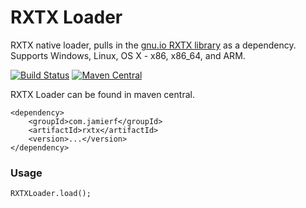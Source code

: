 RXTX Loader
========

RXTX native loader, pulls in the [gnu.io RXTX library](http://rxtx.qbang.org) as a dependency. Supports Windows, Linux, OS X - x86, x86_64, and ARM.

[![Build Status](https://api.travis-ci.org/reines/rxtx.png)](https://travis-ci.org/reines/rxtx)
[![Maven Central](https://maven-badges.herokuapp.com/maven-central/com.jamierf/rxtx/badge.png)](https://maven-badges.herokuapp.com/maven-central/com.jamierf/rxtx)


RXTX Loader can be found in maven central.

    <dependency>
        <groupId>com.jamierf</groupId>
        <artifactId>rxtx</artifactId>
        <version>...</version>
    </dependency>

### Usage

    RXTXLoader.load();
